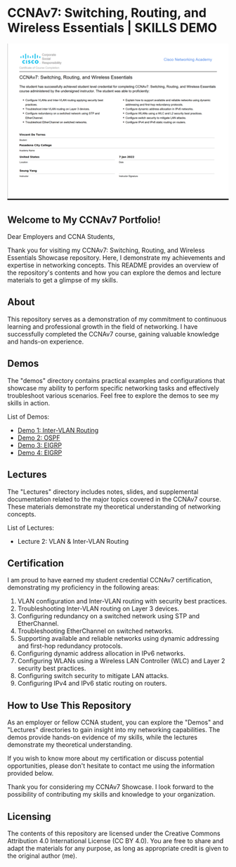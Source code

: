 # CCNAv7: Switching, Routing, and Wireless Essentials |  SKILLS DEMO


![cert-image](assets/imgs/netacad-ccnav7-routing-and-switching-essentials.png)
## Welcome to My CCNAv7 Portfolio!

Dear Employers and CCNA Students,

Thank you for visiting my CCNAv7: Switching, Routing, and Wireless Essentials Showcase repository. Here, I demonstrate my achievements and expertise in networking concepts. This README provides an overview of the repository's contents and how you can explore the demos and lecture materials to get a glimpse of my skills.

## About

This repository serves as a demonstration of my commitment to continuous learning and professional growth in the field of networking. I have successfully completed the CCNAv7 course, gaining valuable knowledge and hands-on experience.

## Demos

The "demos" directory contains practical examples and configurations that showcase my ability to perform specific networking tasks and effectively troubleshoot various scenarios. Feel free to explore the demos to see my skills in action.

List of Demos:

-  [Demo 1: Inter-VLAN Routing](/demos/inter-vlan-routing)
-  [Demo 2: OSPF](/demos/ospf)
-  [Demo 3: EIGRP](/demos/eigrp)
-  [Demo 4: EIGRP](/demos/ripv2)


## Lectures

The "Lectures" directory includes notes, slides, and supplemental documentation related to the major topics covered in the CCNAv7 course. These materials demonstrate my theoretical understanding of networking concepts.

List of Lectures:
- Lecture 2:  VLAN & Inter-VLAN Routing


## Certification

I am proud to have earned my student credential CCNAv7 certification, demonstrating my proficiency in the following areas:

1. VLAN configuration and Inter-VLAN routing with security best practices.
2. Troubleshooting Inter-VLAN routing on Layer 3 devices.
3. Configuring redundancy on a switched network using STP and EtherChannel.
4. Troubleshooting EtherChannel on switched networks.
5. Supporting available and reliable networks using dynamic addressing and first-hop redundancy protocols.
6. Configuring dynamic address allocation in IPv6 networks.
7. Configuring WLANs using a Wireless LAN Controller (WLC) and Layer 2 security best practices.
8. Configuring switch security to mitigate LAN attacks.
9. Configuring IPv4 and IPv6 static routing on routers.

## How to Use This Repository

As an employer or fellow CCNA student, you can explore the "Demos" and "Lectures" directories to gain insight into my networking capabilities. The demos provide hands-on evidence of my skills, while the lectures demonstrate my theoretical understanding.

If you wish to know more about my certification or discuss potential opportunities, please don't hesitate to contact me using the information provided below.

Thank you for considering my CCNAv7 Showcase. I look forward to the possibility of contributing my skills and knowledge to your organization.

## Licensing
The contents of this repository are licensed under the Creative Commons Attribution 4.0 International License (CC BY 4.0). You are free to share and adapt the materials for any purpose, as long as appropriate credit is given to the original author (me).
